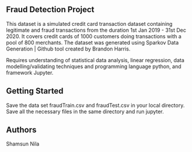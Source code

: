 ## Fraud Detection Project
This dataset is a simulated credit card transaction dataset containing legitimate and fraud transactions from the duration 1st Jan 2019 - 31st Dec 2020. It covers credit cards of 1000 customers doing transactions with a pool of 800 merchants. The dataset was generated using Sparkov Data Generation | Github tool created by Brandon Harris. 

Requires understanding of statistical data analysis, linear regression, data modelling/validating techniques and programming language python, and framework Jupyter.

## Getting Started
Save the data set fraudTrain.csv and fraudTest.csv in your local directory. Save all the necessary files in the same directory and run jupyter. 

## Authors
Shamsun Nila
